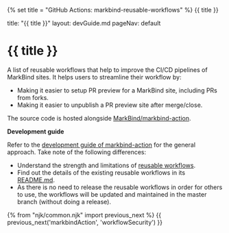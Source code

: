 {% set title = "GitHub Actions: markbind-reusable-workflows" %}
<span id="title" class="d-none">{{ title }}</span>

<frontmatter>
  title: "{{ title }}"
  layout: devGuide.md
  pageNav: default
</frontmatter>

# {{ title }}

<div class="lead">

A list of reusable workflows that help to improve the CI/CD pipelines of MarkBind sites. It helps users to streamline their workflow by:

* Making it easier to setup PR preview for a MarkBind site, including PRs from forks.
* Making it easier to unpublish a PR preview site after merge/close.

The source code is hosted alongside [MarkBind/markbind-action](https://github.com/MarkBind/markbind-action/tree/master/.github/workflows).
</div>

**Development guide**

Refer to the [development guide of markbind-action](./markbindAction.html) for the general approach. Take note of the following differences:

* Understand the strength and limitations of [reusable workflows](https://docs.github.com/en/actions/using-workflows/reusing-workflows).
* Find out the details of the existing reusable workflows in its [README.md](https://github.com/MarkBind/markbind-action/blob/master/.github/workflows/README.md).
* As there is no need to release the reusable workflows in order for others to use, the workflows will be updated and maintained in the master branch (without doing a release).

{% from "njk/common.njk" import previous_next %}
{{ previous_next('markbindAction', 'workflowSecurity') }}